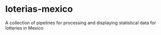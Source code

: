 # loterias-mexico
A collection of pipelines for processing and displaying statistical data for lotteries in Mexico 
